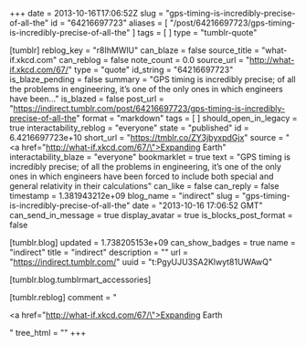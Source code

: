 +++
date = 2013-10-16T17:06:52Z
slug = "gps-timing-is-incredibly-precise-of-all-the"
id = "64216697723"
aliases = [ "/post/64216697723/gps-timing-is-incredibly-precise-of-all-the" ]
tags = [ ]
type = "tumblr-quote"

[tumblr]
reblog_key = "r8IhMWlU"
can_blaze = false
source_title = "what-if.xkcd.com"
can_reblog = false
note_count = 0.0
source_url = "http://what-if.xkcd.com/67/"
type = "quote"
id_string = "64216697723"
is_blaze_pending = false
summary = "GPS timing is incredibly precise; of all the problems in engineering, it’s one of the only ones in which engineers have been..."
is_blazed = false
post_url = "https://indirect.tumblr.com/post/64216697723/gps-timing-is-incredibly-precise-of-all-the"
format = "markdown"
tags = [ ]
should_open_in_legacy = true
interactability_reblog = "everyone"
state = "published"
id = 6.4216697723e+10
short_url = "https://tmblr.co/ZY3jbyxpdGjx"
source = "<a href=\"http://what-if.xkcd.com/67/\">Expanding Earth</a>"
interactability_blaze = "everyone"
bookmarklet = true
text = "GPS timing is incredibly precise; of all the problems in engineering, it&rsquo;s one of the only ones in which engineers have been forced to include both special and general relativity in their calculations"
can_like = false
can_reply = false
timestamp = 1.381943212e+09
blog_name = "indirect"
slug = "gps-timing-is-incredibly-precise-of-all-the"
date = "2013-10-16 17:06:52 GMT"
can_send_in_message = true
display_avatar = true
is_blocks_post_format = false

[tumblr.blog]
updated = 1.738205153e+09
can_show_badges = true
name = "indirect"
title = "indirect"
description = ""
url = "https://indirect.tumblr.com/"
uuid = "t:PgyUJU3SA2Klwyt81UWAwQ"

[tumblr.blog.tumblrmart_accessories]

[tumblr.reblog]
comment = "<p><a href=\"http://what-if.xkcd.com/67/\">Expanding Earth</a></p>"
tree_html = ""
+++

